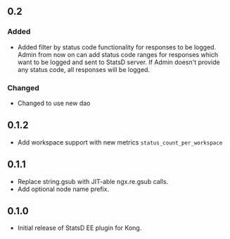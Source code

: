 ## 0.2

### Added

- Added filter by status code functionality for responses to be logged.
Admin from now on can add status code ranges for responses which want to
be logged and sent to StatsD server. If Admin doesn't provide any status
code, all responses will be logged.

### Changed

- Changed to use new dao

## 0.1.2

- Add workspace support with new metrics `status_count_per_workspace`

## 0.1.1

- Replace string.gsub with JIT-able ngx.re.gsub calls.
- Add optional node name prefix.

## 0.1.0

- Initial release of StatsD EE plugin for Kong.

